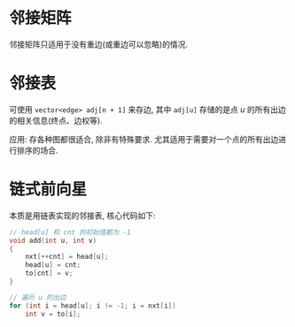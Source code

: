 # 邻接矩阵

邻接矩阵只适用于没有重边(或重边可以忽略)的情况.

# 邻接表

可使用 `vector<edge> adj[n + 1]` 来存边, 其中 `adj[u]` 存储的是点 $u$ 的所有出边的相关信息(终点、边权等).

应用: 存各种图都很适合, 除非有特殊要求. 尤其适用于需要对一个点的所有出边进行排序的场合.

# 链式前向星

本质是用链表实现的邻接表, 核心代码如下:

```c++
// head[u] 和 cnt 的初始值都为 -1
void add(int u, int v)
{
    nxt[++cnt] = head[u];
    head[u] = cnt;
    to[cnt] = v;
}

// 遍历 u 的出边
for (int i = head[u]; i != -1; i = nxt[i])
    int v = to[i];
```